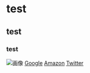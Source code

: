 # test
## test
### test
![画像](https://1.bp.blogspot.com/-B5glTim5bw8/Xlyfi1LKATI/AAAAAAABXmQ/ssR-v0QH2nk1K-QJhbRJMCt3BXWROP5DACNcBGAsYHQ/s1600/bird_shima_fukurou.png])
[Google](https://www.google.com)
[Amazon](https://amazon.com)
[Twitter](https://twitter.com)
